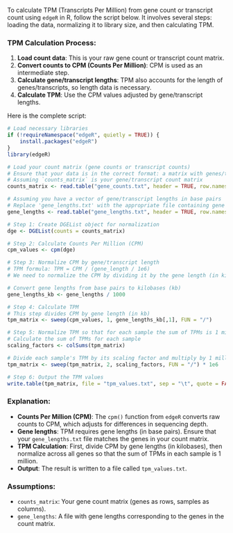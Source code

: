 To calculate TPM (Transcripts Per Million) from gene count or transcript count using `edgeR` in R, follow the script below. It involves several steps: loading the data, normalizing it to library size, and then calculating TPM.

### TPM Calculation Process:
1. **Load count data**: This is your raw gene count or transcript count matrix.
2. **Convert counts to CPM (Counts Per Million)**: CPM is used as an intermediate step.
3. **Calculate gene/transcript lengths**: TPM also accounts for the length of genes/transcripts, so length data is necessary.
4. **Calculate TPM**: Use the CPM values adjusted by gene/transcript lengths.

Here is the complete script:

```r
# Load necessary libraries
if (!requireNamespace("edgeR", quietly = TRUE)) {
    install.packages("edgeR")
}
library(edgeR)

# Load your count matrix (gene counts or transcript counts)
# Ensure that your data is in the correct format: a matrix with genes/transcripts as rows and samples as columns
# Assuming `counts_matrix` is your gene/transcript count matrix
counts_matrix <- read.table("gene_counts.txt", header = TRUE, row.names = 1)

# Assuming you have a vector of gene/transcript lengths in base pairs
# Replace 'gene_lengths.txt' with the appropriate file containing gene lengths
gene_lengths <- read.table("gene_lengths.txt", header = TRUE, row.names = 1)

# Step 1: Create DGEList object for normalization
dge <- DGEList(counts = counts_matrix)

# Step 2: Calculate Counts Per Million (CPM)
cpm_values <- cpm(dge)

# Step 3: Normalize CPM by gene/transcript length
# TPM formula: TPM = CPM / (gene_length / 1e6)
# We need to normalize the CPM by dividing it by the gene length (in kilobases)

# Convert gene lengths from base pairs to kilobases (kb)
gene_lengths_kb <- gene_lengths / 1000

# Step 4: Calculate TPM
# This step divides CPM by gene length (in kb)
tpm_matrix <- sweep(cpm_values, 1, gene_lengths_kb[,1], FUN = "/")

# Step 5: Normalize TPM so that for each sample the sum of TPMs is 1 million
# Calculate the sum of TPMs for each sample
scaling_factors <- colSums(tpm_matrix)

# Divide each sample's TPM by its scaling factor and multiply by 1 million
tpm_matrix <- sweep(tpm_matrix, 2, scaling_factors, FUN = "/") * 1e6

# Step 6: Output the TPM values
write.table(tpm_matrix, file = "tpm_values.txt", sep = "\t", quote = FALSE, col.names = NA)
```

### Explanation:
- **Counts Per Million (CPM)**: The `cpm()` function from `edgeR` converts raw counts to CPM, which adjusts for differences in sequencing depth.
- **Gene lengths**: TPM requires gene lengths (in base pairs). Ensure that your `gene_lengths.txt` file matches the genes in your count matrix.
- **TPM Calculation**: First, divide CPM by gene lengths (in kilobases), then normalize across all genes so that the sum of TPMs in each sample is 1 million.
- **Output**: The result is written to a file called `tpm_values.txt`.

### Assumptions:
- `counts_matrix`: Your gene count matrix (genes as rows, samples as columns).
- `gene_lengths`: A file with gene lengths corresponding to the genes in the count matrix.
